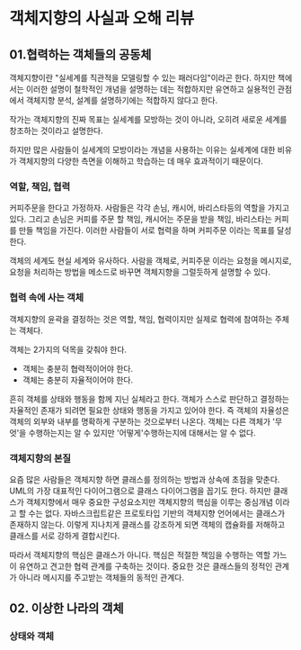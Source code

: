 # 객체지향의 사실과 오해 리뷰

## 01.협력하는 객체들의 공동체

객체지향이란 "실세계를 직관적을 모델링할 수 있는 패러다임"이라곤 한다. 하지만 책에서는 이러한 설명이 철학적인 개념을 설명하는 데는 적합하지만 유연하고 실용적인 관점에서 객체지향 분석, 설계를 설명하기에는 적합하지 않다고 한다. 

작가는 객체지향의 진짜 목표는 실세계를 모방하는 것이 아니라, 오히려 새로운 세계를 창조하는 것이라고 설명한다.

하지만 많은 사람들이 실세계의 모방이라는 개념을 사용하는 이유는 실세계에 대한 비유가 객체지향의 다양한 측면을 이해하고 학습하는 데 매우 효과적이기 때문이다.

### 역할, 책임, 협력

커피주문을 한다고 가정하자. 사람들은 각각 손님, 캐시어, 바리스타등의 역할을 가지고 있다. 그리고 손님은 커피를 주문 할 책임, 캐시어는 주문을 받을 책임, 바리스타는 커피를 만들 책임을 가진다. 이러한 사람들이 서로 협력을 하며 커피주문 이라는 목표를 달성한다. 

객체의 세계도 현실 세계와 유사하다. 사람을 객체로, 커피주문 이라는 요청을 메시지로, 요청을 처리하는 방법을 메소드로 바꾸면 객체지향을 그럴듯하게 설명할 수 있다.

### 협력 속에 사는 객체

객체지향의 윤곽을 결정하는 것은 역할, 책임, 협력이지만 실제로 협력에 참여하는 주체는 객체다. 

객체는 2가지의 덕목을 갖춰야 한다. 
- 객체는 충분히 협력적이어야 한다.
- 객체는 충분히 자율적이어야 한다.

흔히 객체를 상태와 행동을 함께 지닌 실체라고 한다. 객체가 스스로 판단하고 결정하는 자율적인 존재가 되려면 필요한 상태와 행동을 가지고 있어야 한다. 즉 객체의 자율성은 객체의 외부와 내부를 명확하게 구분하는 것으로부터 나온다. 객체는 다른 객체가 '무엇'을 수행하는지는 알 수 있지만 '어떻게'수행하는지에 대해서는 알 수 없다.

### 객체지향의 본질

요즘 많은 사람들은 객체지향 하면 클래스를 정의하는 방법과 상속에 초점을 맞춘다. UML의 가장 대표적인 다이어그램으로 클래스 다이어그램을 꼽기도 한다. 하지만 클래스가 객체지향에서 매우 중요한 구성요소지만 객체지향의 핵심을 이루는 중심개념 이라고 할 수는 없다. 자바스크립트같은 프로토타입 기반의 객체지향 언어에서는 클래스가 존재하지 않는다. 이렇게 지나치게 클래스를 강조하게 되면 객체의 캡슐화를 저해하고 클래스를 서로 강하게 결합시킨다.

따라서 객체지향의 핵심은 클래스가 아니다. 핵심은 적절한 책임을 수행하는 역할 가느이 유연하고 견고한 협력 관계를 구축하는 것이다. 중요한 것은 클래스들의 정적인 관계가 아니라 메시지를 주고받는 객체들의 동적인 관계다.

## 02. 이상한 나라의 객체

### 상태와 객체



